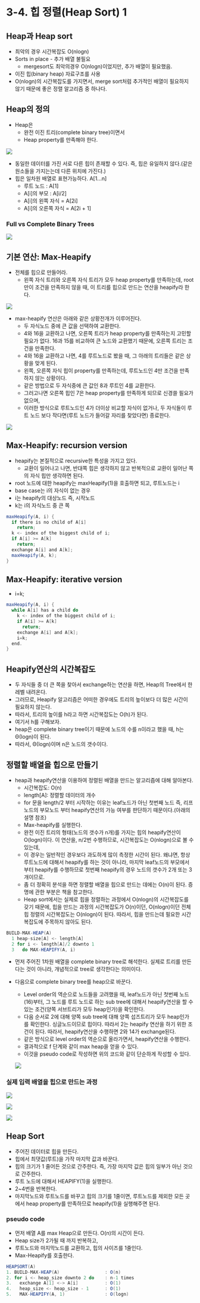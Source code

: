 # 3-4. 힙 정렬(Heap Sort) 1

## Heap과 Heap sort

* 최악의 경우 시간복잡도 O(nlogn)
* Sorts in place - 추가 배열 불필요
  * mergesort도 최악의경우 O(nlogn)이었지만, 추가 배열이 필요했음.
* 이진 힙(binary heap) 자료구조를 사용
* O(nlogn)의 시간복잡도를 가지면서, merge sort처럼 추가적인 배열이 필요하지 않기 때문에 좋은 정렬 알고리즘 중 하나다.

## Heap의 정의

* Heap은
  * 완전 이진 트리(complete binary tree)이면서
  * Heap property를 만족해야 한다.

![](https://github.com/namjunemy/TIL/blob/master/Algorithm/img/heap_02.png?raw=true)

* 동일한 데이터를 가진 서로 다른 힙이 존재할 수 있다. 즉, 힙은 유일하지 않다.(같은 원소들을 가지는는데 다른 위치에 가진다.)
* 힙은 일차원 배열로 표현가능하다. A[1...n]
  * 루트 노드 : A[1]
  * A[i]의 부모 : A[i/2]
  * A[i]의 왼쪽 자식 = A[2i]
  * A[i]의 오른쪽 자식 = A[2i + 1]

  

### Full vs Complete Binary Trees

![](https://github.com/namjunemy/TIL/blob/master/Algorithm/img/heap_01.png?raw=true)

  

## 기본 연산: Max-Heapify

* 전체를 힙으로 만들어라.
  * 왼쪽 자식 트리와 오른쪽 자식 트리가 모두 heap property를 만족하는데, root만이 조건을 만족하지 않을 때, 이 트리를 힙으로 만드는 연산을 heapify라 한다.

![](https://github.com/namjunemy/TIL/blob/master/Algorithm/img/heap_03.png?raw=true)

* max-heapify 연산은 아래와 같은 상황전개가 이루어진다.
  * 두 자식노드 중에 큰 값을 선택하여 교환한다.
  * 4와 16을 교환하고 나면, 오른쪽 트리가 heap property를 만족하는지 고민할 필요가 없다. 16과 15를 비교하여 큰 노드와 교환했기 때문에, 오른쪽 트리는 조건을 만족한다.
  * 4와 16을 교환하고 나면, 4를 루트노드로 봤을 때, 그 아래의 트리들은 같은 상황을 맞게 된다.
  * 왼쪽, 오른쪽 자식 힙이 property를 만족하는데, 루트노드인 4만 조건을 만족하지 않는 상황이다.
  * 같은 방법으로 두 자식중에 큰 값인 8과 루트인 4를 교환한다.
  * 그러고나면 오른쪽 힙인 7은 heap property를 만족하게 되므로 신경쓸 필요가 없으며,
  * 이러한 방식으로 루트노드인 4가 더이상 비교할 자식이 없거나, 두 자식들이 루트 노드 보다 작다면(루트 노드가 들어갈 자리를 찾았다면) 종료한다.

![](https://github.com/namjunemy/TIL/blob/master/Algorithm/img/heap_04.png?raw=true) 

  

## Max-Heapify: recursion version

* heapify는 본질적으로 recursive한 특성을 가지고 있다.
  * 교환이 일어나고 나면, 반대쪽 힙은 생각하지 않고 반복적으로 교환이 일어난 쪽의 자식 힙만 생각하면 된다.
* root 노드에 대한 heapify는 maxHeapify(1)을 호출하면 되고, 루트노드는 i
* base case는 i의 자식이 없는 경우
* i는 heapify의 대상노드 즉, 시작노드
* k는 i의 자식노드 중 큰 쪽

```java
maxHeapify(A, i) {
  if there is no child of A[i]
    return;
  k <- index of the biggest child of i;
  if A[i] >= A[k]
    return;
  exchange A[i] and A[k];
  maxHeapify(A, k);
}
```

  

## Max-Heapify: iterative version

* i=k;

```java
maxHeapify(A, i) {
  while A[i] has a child do
    k <- index of the biggest child of i;
    if A[i] >= A[k]
      return;
    exchange A[i] and A[k];
    i=k;
  end.
}
```

  

## Heapify연산의 시간복잡도

* 두 자식들 중 더 큰 쪽을 찾아서 exchange하는 연산을 하면, Heap의 Tree에서 한 레벨 내려온다.
* 그러므로, Heapify 알고리즘은 어떠한 경우에도 트리의 높이보다 더 많은 시간이 필요하지 않는다.
* 따라서, 트리의 높이를 h라고 하면 시간복잡도는 O(h)가 된다.
* 여기서 h를 구해보자.
* heap은 complete binary tree이기 때문에 노드의 수를 n이라고 했을 때, h는 Θ(logn)이 된다.
* 따라서, Θ(logn)이며 n은 노드의 갯수이다.

  

## 정렬할 배열을 힙으로 만들기

* heap과 heapify연산을 이용하여 정렬된 배열을 만드는 알고리즘에 대해 알아본다.
  * 시간복잡도: O(n)
  * length[A]: 정렬할 데이터의 개수
  * for 문을 length/2 부터 시작하는 이유는 leaf노드가 아닌 첫번째 노드 즉, 리프노드의 부모노드 부터 heapify연산의 가능 여부를 판단하기 때문이다.(아래의 설명 참조)
  * Max-heapify를 실행한다.
  * 완전 이진 트리의 형태(노드의 갯수가 n개)를 가지는 힙의 heapify연산이 O(logn)이다. 이 연산을, n/2번 수행하므로, 시간복잡도는 O(nlogn)으로 볼 수 있는데,
  * 이 경우는 일반적인 경우보다 과도하게 많이 측정한 시간이 된다. 왜냐면, 항상 루트노드에 대해서 heapify를 하는 것이 아니라, 마지막 leaf노드의 부모에서 부터 heapify를 수행하므로 첫번째 heapify의 경우 노드의 갯수가 2개 또는 3개이므로.
  * 좀 더 정확히 분석을 하면 정렬할 배열을 힙으로 만드는 데에는 O(n)이 된다. 증명에 관한 부분은 책을 참고한다.
  * Heap sort에서는 실제로 힙을 정렬하는 과정에서 O(nlogn)의 시간복잡도를 갖기 때문에, 힙을 만드는 과정의 시간복잡도가 O(n)이던, O(nlogn)이던 전체 힙 정렬의 시간복잡도는 O(nlogn)이 된다. 따라서, 힙을 만드는데 필요한 시간복잡도에 주목하지 않아도 된다.

```java
BUILD-MAX-HEAP(A)
  1 heap-size[A] <- length[A]
  2 for i <- length[A]/2 downto 1
  3   do MAX-HEAPIFY(A, i)
```

* 먼저 주어진 1차원 배열을 complete binary tree로 해석한다. 실제로 트리를 만든다는 것이 아니라, 개념적으로 tree로 생각한다는 의미이다. 

* 다음으로 complete binary tree를 heap으로 바꾼다.

  * Level order의 역순으로 노드들을 고려했을 때, leaf노드가 아닌 첫번째 노드(16)부터, 그 노드를 루트 노드로 하는 sub tree에 대해서 heapify연산을 할 수 있는 조건(양쪽 서브트리가 모두 heap인가)을 확인한다. 
  * 다음 순서로 2에 대해 양쪽 sub tree에 대해 양쪽 섭즈트리가 모두 heap인가를 확인한다. 싱글노드이므로 힙이다. 따라서 2는 heapify 연산을 하기 위한 조건이 된다. 따라서, heapify연산을 수행하면 2와 14가 exchange된다.
  * 같은 방식으로 level order의 역순으로 올라가면서, heapify연산을 수행한다.
  * 결과적으로 f 단계와 같이 max heap을 얻을 수 있다.
  * 이것을 pseudo code로 작성하면 위의 코드와 같이 단순하게 작성할 수 있다.

  ![](https://github.com/namjunemy/TIL/blob/master/Algorithm/img/heap_05.png?raw=true)

### 실제 입력 배열을 힙으로 만드는 과정

![](https://github.com/namjunemy/TIL/blob/master/Algorithm/img/heap_06.png?raw=true)

![](https://github.com/namjunemy/TIL/blob/master/Algorithm/img/heap_07.png?raw=true)

![](https://github.com/namjunemy/TIL/blob/master/Algorithm/img/heap_08.png?raw=true)



## Heap Sort

* 주어진 데이터로 힙을 만든다.
* 힙에서 최댓값(루트)을 가작 마지막 값과 바꾼다.
* 힙의 크기가 1 줄어든 것으로 간주한다. 즉, 가장 마지막 값은 힙의 일부가 아닌 것으로 간주한다.
* 루트 노드에 대해서 HEAPIFY(1)을 실행한다.
* 2~4번을 반복한다.
* 마지막노드와 루트노드를 바꾸고 힙의 크기를 1줄이면, 루트노드를 제외한 모든 곳에서 heap property를 만족하므로 heapify(1)을 실행해주면 된다.

### pseudo code

* 먼저 배열 A를 max Heap으로 만든다. O(n)의 시간이 든다.
* Heap size가 2가될 때 까지 반복하고,
* 루트노드와 마지막노드를 교환하고, 힙의 사이즈를 1줄인다.
* Max-Heapify를 호출한다.

```java
HEAPSORT(A)
1. BUILD-MAX-HEAP(A)                 : O(n)
2. for i <- heap_size downto 2 do    : n-1 times
3.   exchange A[1] <-> A[i]          : O(1)
4.   heap_size <- heap_size - 1      : O(1)
5.   MAX-HEAPIFY(A, 1)               : O(logn)
```

 